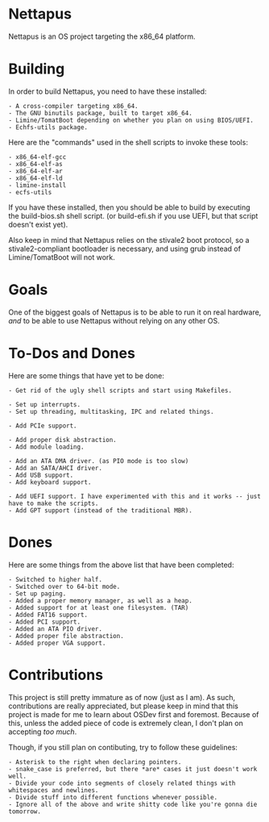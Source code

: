 # Nettapus
Nettapus is an OS project targeting the x86_64 platform. 

# Building
In order to build Nettapus, you need to have these installed:
	
	- A cross-compiler targeting x86_64.
	- The GNU binutils package, built to target x86_64.
	- Limine/TomatBoot depending on whether you plan on using BIOS/UEFI.
	- Echfs-utils package.
	
Here are the "commands" used in the shell scripts to invoke these tools:
	
	- x86_64-elf-gcc
	- x86_64-elf-as
	- x86_64-elf-ar
	- x86_64-elf-ld
	- limine-install
	- ecfs-utils

If you have these installed, then you should be able to build by executing the build-bios.sh
shell script. (or build-efi.sh if you use UEFI, but that script doesn't exist yet).

Also keep in mind that Nettapus relies on the stivale2 boot protocol, so a stivale2-compliant
bootloader is necessary, and using grub instead of Limine/TomatBoot will not work.

# Goals
One of the biggest goals of Nettapus is to be able to run it on real hardware, *and* 
to be able to use Nettapus without relying on any other OS. 


# To-Dos and Dones
Here are some things that have yet to be done:

	- Get rid of the ugly shell scripts and start using Makefiles.
	
	- Set up interrupts.
	- Set up threading, multitasking, IPC and related things.	
	
	- Add PCIe support. 
	
	- Add proper disk abstraction.
	- Add module loading.
	
	- Add an ATA DMA driver. (as PIO mode is too slow)
	- Add an SATA/AHCI driver.
	- Add USB support.
	- Add keyboard support.
	
	- Add UEFI support. I have experimented with this and it works -- just have to make the scripts.
	- Add GPT support (instead of the traditional MBR).

# Dones
Here are some things from the above list that have been completed:
	
	- Switched to higher half.
	- Switched over to 64-bit mode.
	- Set up paging.
	- Added a proper memory manager, as well as a heap. 
	- Added support for at least one filesystem. (TAR)
	- Added FAT16 support.
	- Added PCI support. 
	- Added an ATA PIO driver. 
	- Added proper file abstraction.	
	- Added proper VGA support.


# Contributions
This project is still pretty immature as of now (just as I am). As such, contributions 
are really appreciated, but please keep in mind that this project is made for me to learn about 
OSDev first and foremost. Because of this, unless the added piece of code is extremely clean,
I don't plan on accepting *too much*. 

Though, if you still plan on contibuting, try to follow these guidelines:

	- Asterisk to the right when declaring pointers.
	- snake_case is preferred, but there *are* cases it just doesn't work well.
	- Divide your code into segments of closely related things with whitespaces and newlines.
	- Divide stuff into different functions whenever possible.
	- Ignore all of the above and write shitty code like you're gonna die tomorrow.

